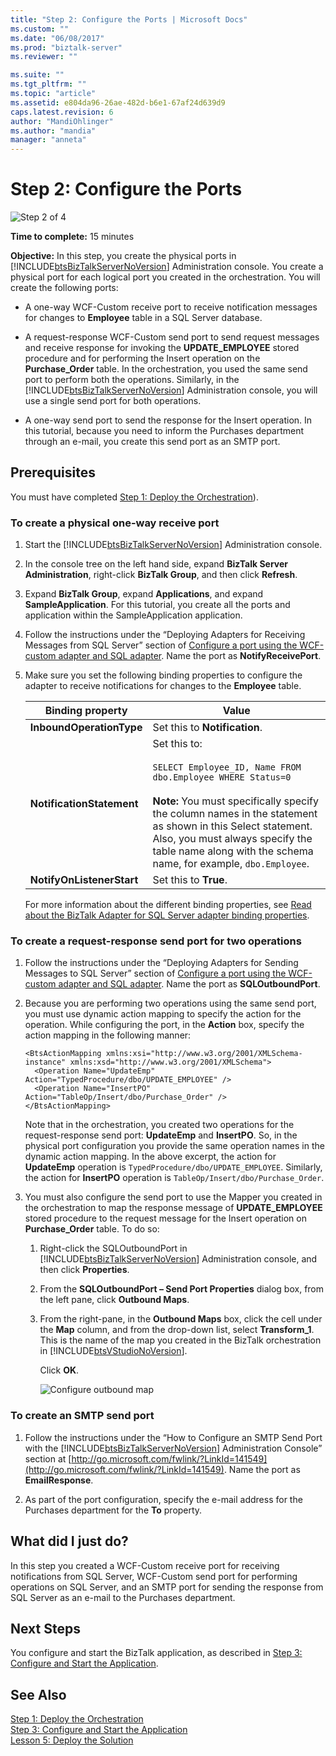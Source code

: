 ```yaml
---
title: "Step 2: Configure the Ports | Microsoft Docs"
ms.custom: ""
ms.date: "06/08/2017"
ms.prod: "biztalk-server"
ms.reviewer: ""

ms.suite: ""
ms.tgt_pltfrm: ""
ms.topic: "article"
ms.assetid: e804da96-26ae-482d-b6e1-67af24d639d9
caps.latest.revision: 6
author: "MandiOhlinger"
ms.author: "mandia"
manager: "anneta"
---
```

# Step 2: Configure the Ports
![Step 2 of 4](../../adapters-and-accelerators/adapter-oracle-ebs/media/step-2of4.gif "Step_2of4")  
  
 **Time to complete:** 15 minutes  
  
 **Objective:** In this step, you create the physical ports in [!INCLUDE[btsBizTalkServerNoVersion](../../includes/btsbiztalkservernoversion-md.md)] Administration console. You create a physical port for each logical port you created in the orchestration. You will create the following ports:  
  
- A one-way WCF-Custom receive port to receive notification messages for changes to **Employee** table in a SQL Server database.  
  
- A request-response WCF-Custom send port to send request messages and receive response for invoking the **UPDATE_EMPLOYEE** stored procedure and for performing the Insert operation on the **Purchase_Order** table. In the orchestration, you used the same send port to perform both the operations. Similarly, in the [!INCLUDE[btsBizTalkServerNoVersion](../../includes/btsbiztalkservernoversion-md.md)] Administration console, you will use a single send port for both operations.  
  
- A one-way send port to send the response for the Insert operation. In this tutorial, because you need to inform the Purchases department through an e-mail, you create this send port as an SMTP port.  
  
## Prerequisites  
 You must have completed [Step 1: Deploy the Orchestration](../../adapters-and-accelerators/adapter-sql/step-1-deploy-the-orchestration.md)).  
  
### To create a physical one-way receive port  
  
1. Start the [!INCLUDE[btsBizTalkServerNoVersion](../../includes/btsbiztalkservernoversion-md.md)] Administration console.  
  
2. In the console tree on the left hand side, expand **BizTalk Server Administration**, right-click **BizTalk Group**, and then click **Refresh**.  
  
3. Expand **BizTalk Group**, expand **Applications**, and expand **SampleApplication**. For this tutorial, you create all the ports and application within the SampleApplication application.  
  
4. Follow the instructions under the “Deploying Adapters for Receiving Messages from SQL Server” section of [Configure a port using the WCF-custom adapter and SQL adapter](../../adapters-and-accelerators/adapter-sql/configure-a-port-using-the-wcf-custom-adapter-and-sql-adapter.md). Name the port as **NotifyReceivePort**.  
  
5. Make sure you set the following binding properties to configure the adapter to receive notifications for changes to the **Employee** table.  
  
   |Binding property|Value|  
   |----------------------|-----------|  
   |**InboundOperationType**|Set this to **Notification**.|  
   |**NotificationStatement**|Set this to:<br /><br /> `SELECT Employee_ID, Name FROM dbo.Employee WHERE Status=0`<br /><br /> **Note:** You must specifically specify the column names in the statement as shown in this Select statement. Also, you must always specify the table name along with the schema name, for example, `dbo.Employee`.|  
   |**NotifyOnListenerStart**|Set this to **True**.|  
  
    For more information about the different binding properties, see [Read about the BizTalk Adapter for SQL Server adapter binding properties](../../adapters-and-accelerators/adapter-sql/read-about-the-biztalk-adapter-for-sql-server-adapter-binding-properties.md).  
  
### To create a request-response send port for two operations  
  
1. Follow the instructions under the “Deploying Adapters for Sending Messages to SQL Server” section of [Configure a port using the WCF-custom adapter and SQL adapter](../../adapters-and-accelerators/adapter-sql/configure-a-port-using-the-wcf-custom-adapter-and-sql-adapter.md). Name the port as **SQLOutboundPort**.  
  
2. Because you are performing two operations using the same send port, you must use dynamic action mapping to specify the action for the operation. While configuring the port, in the **Action** box, specify the action mapping in the following manner:  
  
   ```  
   <BtsActionMapping xmlns:xsi="http://www.w3.org/2001/XMLSchema-instance" xmlns:xsd="http://www.w3.org/2001/XMLSchema">  
     <Operation Name="UpdateEmp" Action="TypedProcedure/dbo/UPDATE_EMPLOYEE" />  
     <Operation Name="InsertPO" Action="TableOp/Insert/dbo/Purchase_Order" />  
   </BtsActionMapping>  
   ```  
  
    Note that in the orchestration, you created two operations for the request-response send port: **UpdateEmp** and **InsertPO**. So, in the physical port configuration you provide the same operation names in the dynamic action mapping. In the above excerpt, the action for **UpdateEmp** operation is `TypedProcedure/dbo/UPDATE_EMPLOYEE`. Similarly, the action for **InsertPO** operation is `TableOp/Insert/dbo/Purchase_Order`.  
  
3. You must also configure the send port to use the Mapper you created in the orchestration to map the response message of **UPDATE_EMPLOYEE** stored procedure to the request message for the Insert operation on **Purchase_Order** table. To do so:  
  
   1. Right-click the SQLOutboundPort in [!INCLUDE[btsBizTalkServerNoVersion](../../includes/btsbiztalkservernoversion-md.md)] Administration console, and then click **Properties**.  
  
   2. From the **SQLOutboundPort – Send Port Properties** dialog box, from the left pane, click **Outbound Maps**.  
  
   3. From the right-pane, in the **Outbound Maps** box, click the cell under the **Map** column, and from the drop-down list, select **Transform_1**. This is the name of the map you created in the BizTalk orchestration in [!INCLUDE[btsVStudioNoVersion](../../includes/btsvstudionoversion-md.md)].  
  
       Click **OK**.  
  
       ![Configure outbound map](../../adapters-and-accelerators/adapter-sql/media/sql-adap-tut-010-map-ports.gif "sql_adap_tut_010_map_ports")  
  
### To create an SMTP send port  
  
1. Follow the instructions under the “How to Configure an SMTP Send Port with the [!INCLUDE[btsBizTalkServerNoVersion](../../includes/btsbiztalkservernoversion-md.md)] Administration Console” section at [http://go.microsoft.com/fwlink/?LinkId=141549](http://go.microsoft.com/fwlink/?LinkId=141549). Name the port as **EmailResponse**.  
  
2. As part of the port configuration, specify the e-mail address for the Purchases department for the **To** property.  
  
## What did I just do?  
 In this step you created a WCF-Custom receive port for receiving notifications from SQL Server, WCF-Custom send port for performing operations on SQL Server, and an SMTP port for sending the response from SQL Server as an e-mail to the Purchases department.  
  
## Next Steps  
 You configure and start the BizTalk application, as described in [Step 3: Configure and Start the Application](../../adapters-and-accelerators/adapter-sql/step-3-configure-and-start-the-application.md).  
  
## See Also  
 [Step 1: Deploy the Orchestration](../../adapters-and-accelerators/adapter-sql/step-1-deploy-the-orchestration.md)   
 [Step 3: Configure and Start the Application](../../adapters-and-accelerators/adapter-sql/step-3-configure-and-start-the-application.md)   
 [Lesson 5: Deploy the Solution](../../adapters-and-accelerators/adapter-sql/lesson-5-deploy-the-solution.md)